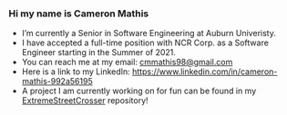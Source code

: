 ### Hi my name is Cameron Mathis

- I’m currently a Senior in Software Engineering at Auburn Univeristy.
- I have accepted a full-time position with NCR Corp. as a Software Engineer starting in the Summer of 2021.
- You can reach me at my email: cmmathis98@gmail.com
- Here is a link to my LinkedIn: https://www.linkedin.com/in/cameron-mathis-992a56195
- A project I am currently working on for fun can be found in my [ExtremeStreetCrosser](https://github.com/cameronmathis/ExtremeStreetCrosser) repository!
